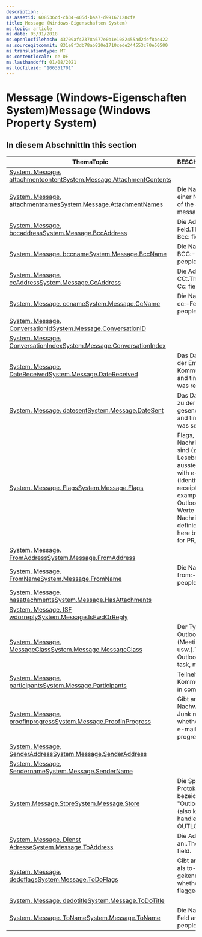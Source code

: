 ```yaml
---
description: .
ms.assetid: 608536cd-cb34-405d-baa7-d99167128cfe
title: Message (Windows-Eigenschaften System)
ms.topic: article
ms.date: 05/31/2018
ms.openlocfilehash: 43709af47378a677e0b1e1082455ad2def8be422
ms.sourcegitcommit: 831e8f3db78ab820e1710cede244553c70e50500
ms.translationtype: MT
ms.contentlocale: de-DE
ms.lasthandoff: 01/08/2021
ms.locfileid: "106351701"
---
```

# <a name="message-windows-property-system"></a><span data-ttu-id="b2556-103">Message (Windows-Eigenschaften System)</span><span class="sxs-lookup"><span data-stu-id="b2556-103">Message (Windows Property System)</span></span>

## <a name="in-this-section"></a><span data-ttu-id="b2556-104">In diesem Abschnitt</span><span class="sxs-lookup"><span data-stu-id="b2556-104">In this section</span></span>



| <span data-ttu-id="b2556-105">Thema</span><span class="sxs-lookup"><span data-stu-id="b2556-105">Topic</span></span>                                                                                              | <span data-ttu-id="b2556-106">BESCHREIBUNG</span><span class="sxs-lookup"><span data-stu-id="b2556-106">Description</span></span>                                                                                                                                                                       |
|----------------------------------------------------------------------------------------------------|-----------------------------------------------------------------------------------------------------------------------------------------------------------------------------------|
| [<span data-ttu-id="b2556-107">System. Message. attachmentcontent</span><span class="sxs-lookup"><span data-stu-id="b2556-107">System.Message.AttachmentContents</span></span>](./props-system-message-attachmentcontents.md)<br/> |                                                                                                                                                                                   |
| [<span data-ttu-id="b2556-108">System. Message. attachmentnames</span><span class="sxs-lookup"><span data-stu-id="b2556-108">System.Message.AttachmentNames</span></span>](./props-system-message-attachmentnames.md)<br/>       | <span data-ttu-id="b2556-109">Die Namen der Anlagen in einer Nachricht.</span><span class="sxs-lookup"><span data-stu-id="b2556-109">The names of the attachments in a message.</span></span><br/>                                                                                                                             |
| [<span data-ttu-id="b2556-110">System. Message. bccaddress</span><span class="sxs-lookup"><span data-stu-id="b2556-110">System.Message.BccAddress</span></span>](./props-system-message-bccaddress.md)<br/>                 | <span data-ttu-id="b2556-111">Die Adressen im BCC:-Feld.</span><span class="sxs-lookup"><span data-stu-id="b2556-111">The addresses in the Bcc: field.</span></span><br/>                                                                                                                                       |
| [<span data-ttu-id="b2556-112">System. Message. bccname</span><span class="sxs-lookup"><span data-stu-id="b2556-112">System.Message.BccName</span></span>](./props-system-message-bccname.md)<br/>                       | <span data-ttu-id="b2556-113">Die Namen der Personen im BCC:-Feld.</span><span class="sxs-lookup"><span data-stu-id="b2556-113">The names of people in the Bcc: field.</span></span><br/>                                                                                                                                 |
| [<span data-ttu-id="b2556-114">System. Message. ccAddress</span><span class="sxs-lookup"><span data-stu-id="b2556-114">System.Message.CcAddress</span></span>](./props-system-message-ccaddress.md)<br/>                   | <span data-ttu-id="b2556-115">Die Adressen im Feld CC:.</span><span class="sxs-lookup"><span data-stu-id="b2556-115">The addresses in the Cc: field.</span></span><br/>                                                                                                                                        |
| [<span data-ttu-id="b2556-116">System. Message. ccname</span><span class="sxs-lookup"><span data-stu-id="b2556-116">System.Message.CcName</span></span>](./props-system-message-ccname.md)<br/>                         | <span data-ttu-id="b2556-117">Die Namen der Personen im cc:-Feld.</span><span class="sxs-lookup"><span data-stu-id="b2556-117">The names of people in the Cc: field.</span></span><br/>                                                                                                                                  |
| [<span data-ttu-id="b2556-118">System. Message. ConversationId</span><span class="sxs-lookup"><span data-stu-id="b2556-118">System.Message.ConversationID</span></span>](./props-system-message-conversationid.md)<br/>         |                                                                                                                                                                                   |
| <span data-ttu-id="b2556-119">[System. Message. ConversationIndex](/previous-versions/windows/desktop/legacy/bb787335(v=vs.85))</span><span class="sxs-lookup"><span data-stu-id="b2556-119">[System.Message.ConversationIndex](/previous-versions/windows/desktop/legacy/bb787335(v=vs.85))</span></span><br/>   |                                                                                                                                                                                   |
| [<span data-ttu-id="b2556-120">System. Message. DateReceived</span><span class="sxs-lookup"><span data-stu-id="b2556-120">System.Message.DateReceived</span></span>](./props-system-message-datereceived.md)<br/>             | <span data-ttu-id="b2556-121">Das Datum und die Uhrzeit der Empfang der Kommunikation.</span><span class="sxs-lookup"><span data-stu-id="b2556-121">The date and time a communication was received.</span></span><br/>                                                                                                                        |
| [<span data-ttu-id="b2556-122">System. Message. datesent</span><span class="sxs-lookup"><span data-stu-id="b2556-122">System.Message.DateSent</span></span>](./props-system-message-datesent.md)<br/>                     | <span data-ttu-id="b2556-123">Das Datum und die Uhrzeit, zu der eine Kommunikation gesendet wurde.</span><span class="sxs-lookup"><span data-stu-id="b2556-123">The date and time a communication was sent.</span></span><br/>                                                                                                                            |
| [<span data-ttu-id="b2556-124">System. Message. Flags</span><span class="sxs-lookup"><span data-stu-id="b2556-124">System.Message.Flags</span></span>](./props-system-message-flags.md)<br/>                           | <span data-ttu-id="b2556-125">Flags, die e-Mail-Nachrichten zugeordnet sind (z. b., wenn eine Lesebestätigung aussteht).</span><span class="sxs-lookup"><span data-stu-id="b2556-125">Flags associated with e-mail messages (identifying that a read receipt is pending, for example).</span></span> <span data-ttu-id="b2556-126">Die hier von Outlook gespeicherten Werte werden für PR- \_ \_ Nachrichtenflags definiert.</span><span class="sxs-lookup"><span data-stu-id="b2556-126">The values stored here by Outlook are defined for PR\_MESSAGE\_FLAGS.</span></span><br/> |
| [<span data-ttu-id="b2556-127">System. Message. FromAddress</span><span class="sxs-lookup"><span data-stu-id="b2556-127">System.Message.FromAddress</span></span>](./props-system-message-fromaddress.md)<br/>               |                                                                                                                                                                                   |
| [<span data-ttu-id="b2556-128">System. Message. FromName</span><span class="sxs-lookup"><span data-stu-id="b2556-128">System.Message.FromName</span></span>](./props-system-message-fromname.md)<br/>                     | <span data-ttu-id="b2556-129">Die Namen der Personen im from:-Feld.</span><span class="sxs-lookup"><span data-stu-id="b2556-129">The names of people in the From: field.</span></span><br/>                                                                                                                                |
| [<span data-ttu-id="b2556-130">System. Message. hasattachments</span><span class="sxs-lookup"><span data-stu-id="b2556-130">System.Message.HasAttachments</span></span>](./props-system-message-hasattachments.md)<br/>         |                                                                                                                                                                                   |
| [<span data-ttu-id="b2556-131">System. Message. ISF wdorreply</span><span class="sxs-lookup"><span data-stu-id="b2556-131">System.Message.IsFwdOrReply</span></span>](./props-system-message-isfwdorreply.md)<br/>             |                                                                                                                                                                                   |
| [<span data-ttu-id="b2556-132">System. Message. MessageClass</span><span class="sxs-lookup"><span data-stu-id="b2556-132">System.Message.MessageClass</span></span>](./props-system-message-messageclass.md)<br/>             | <span data-ttu-id="b2556-133">Der Typ der Microsoft Outlook-Nachricht (Meeting, Task, Mail usw.).</span><span class="sxs-lookup"><span data-stu-id="b2556-133">The type of Microsoft Outlook message (meeting, task, mail, and so on).</span></span><br/>                                                                                                |
| [<span data-ttu-id="b2556-134">System. Message. participants</span><span class="sxs-lookup"><span data-stu-id="b2556-134">System.Message.Participants</span></span>](props-system-message-participants.md)<br/>                    | <span data-ttu-id="b2556-135">Teilnehmer in der Kommunikation.</span><span class="sxs-lookup"><span data-stu-id="b2556-135">Participants in communication.</span></span><br/>                                                                                                                                         |
| [<span data-ttu-id="b2556-136">System. Message. proofinprogress</span><span class="sxs-lookup"><span data-stu-id="b2556-136">System.Message.ProofInProgress</span></span>](./props-system-message-proofinprogress.md)<br/>       | <span data-ttu-id="b2556-137">Gibt an, ob der Nachrichten Nachweis für Nachrichten Junk noch läuft.</span><span class="sxs-lookup"><span data-stu-id="b2556-137">Identifies whether the message junk e-mail proofing is still in progress.</span></span><br/>                                                                                              |
| [<span data-ttu-id="b2556-138">System. Message. SenderAddress</span><span class="sxs-lookup"><span data-stu-id="b2556-138">System.Message.SenderAddress</span></span>](./props-system-message-senderaddress.md)<br/>           |                                                                                                                                                                                   |
| [<span data-ttu-id="b2556-139">System. Message. Sendername</span><span class="sxs-lookup"><span data-stu-id="b2556-139">System.Message.SenderName</span></span>](./props-system-message-sendername.md)<br/>                 |                                                                                                                                                                                   |
| [<span data-ttu-id="b2556-140">System.Message.Store</span><span class="sxs-lookup"><span data-stu-id="b2556-140">System.Message.Store</span></span>](./props-system-message-store.md)<br/>                           | <span data-ttu-id="b2556-141">Die Speicherdatei (auch als Protokollhandler bezeichnet), "Mail", "OutlookExpress".</span><span class="sxs-lookup"><span data-stu-id="b2556-141">The store (also known as the protocol handler) FILE, MAIL, OUTLOOKEXPRESS.</span></span><br/>                                                                                             |
| [<span data-ttu-id="b2556-142">System. Message. Dienst Adresse</span><span class="sxs-lookup"><span data-stu-id="b2556-142">System.Message.ToAddress</span></span>](./props-system-message-toaddress.md)<br/>                   | <span data-ttu-id="b2556-143">Die Adressen im Feld an:.</span><span class="sxs-lookup"><span data-stu-id="b2556-143">The addresses in the To: field.</span></span><br/>                                                                                                                                        |
| [<span data-ttu-id="b2556-144">System. Message. dedoflags</span><span class="sxs-lookup"><span data-stu-id="b2556-144">System.Message.ToDoFlags</span></span>](./props-system-message-todoflags.md)<br/>                   | <span data-ttu-id="b2556-145">Gibt an, ob eine Nachricht als to-do-Element gekennzeichnet ist.</span><span class="sxs-lookup"><span data-stu-id="b2556-145">Identifies whether a message is flagged as a to-do item.</span></span><br/>                                                                                                               |
| [<span data-ttu-id="b2556-146">System. Message. dedotitle</span><span class="sxs-lookup"><span data-stu-id="b2556-146">System.Message.ToDoTitle</span></span>](./props-system-message-todotitle.md)<br/>                   |                                                                                                                                                                                   |
| [<span data-ttu-id="b2556-147">System. Message. ToName</span><span class="sxs-lookup"><span data-stu-id="b2556-147">System.Message.ToName</span></span>](./props-system-message-toname.md)<br/>                         | <span data-ttu-id="b2556-148">Die Namen der Personen im Feld an:.</span><span class="sxs-lookup"><span data-stu-id="b2556-148">The names of people in the To: field.</span></span><br/>                                                                                                                                  |



 

 

 
